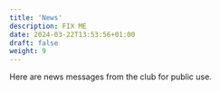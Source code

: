 ```yaml
---
title: 'News'
description: FIX ME
date: 2024-03-22T13:53:56+01:00
draft: false
weight: 9
---
```


Here are news messages from the club for public use.
